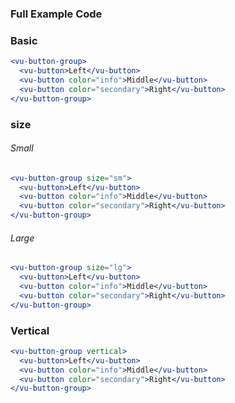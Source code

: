 ### Full Example Code

### Basic
```jsx
<vu-button-group>
  <vu-button>Left</vu-button>
  <vu-button color="info">Middle</vu-button>
  <vu-button color="secondary">Right</vu-button>
</vu-button-group>
```

### size 
###### Small
```jsx
<vu-button-group size="sm">
  <vu-button>Left</vu-button>
  <vu-button color="info">Middle</vu-button>
  <vu-button color="secondary">Right</vu-button>
</vu-button-group>
```
###### Large 
```jsx
<vu-button-group size="lg">
  <vu-button>Left</vu-button>
  <vu-button color="info">Middle</vu-button>
  <vu-button color="secondary">Right</vu-button>
</vu-button-group>
```

### Vertical
```jsx
<vu-button-group vertical>
  <vu-button>Left</vu-button>
  <vu-button color="info">Middle</vu-button>
  <vu-button color="secondary">Right</vu-button>
</vu-button-group>
```
